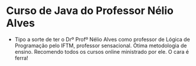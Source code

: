 # Curso de Java do Professor Nélio Alves

- Tipo a sorte de ter o Drº Profº Nélio Alves como professor de Lógica de Programação pelo IFTM, professor sensacional. Ótima metodologia de ensino. Recomendo todos os cursos online ministrado por ele. O cara é ferra!

